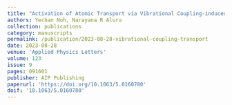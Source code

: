 ```yaml
---
title: "Activation of Atomic Transport via Vibrational Coupling-induced Force Fluctuations"
authors: Yechan Noh, Narayana R Aluru
collection: publications
category: manuscripts
permalink: /publication/2023-08-28-vibrational-coupling-transport
date: 2023-08-28
venue: 'Applied Physics Letters'
volume: 123
issue: 9
pages: 091601
publisher: AIP Publishing
paperurl: 'https://doi.org/10.1063/5.0160780'
doif: '10.1063/5.0160780'
---
```


